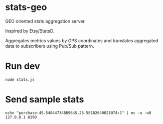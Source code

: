 # stats-geo
GEO oriented stats aggregation server.

Inspired by Etsy/StatsD.

Aggregates metrics values by GPS coordinates and translates aggregated data to subscribers using Pub/Sub pattern.

# Run dev
`node stats.js`

# Send sample stats
`echo "purchase:49.54044734889645,25.58182640021074:1" | nc -u -w0 127.0.0.1 8190`
